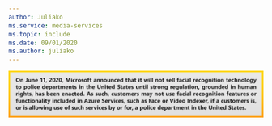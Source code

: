 ```yaml
---
author: Juliako
ms.service: media-services 
ms.topic: include
ms.date: 09/01/2020
ms.author: juliako
---
```


![banner](../media/banner/banner.svg)